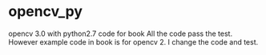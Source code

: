 # opencv_py
opencv 3.0 with python2.7 code for book <opencv computer vision with python>
All the code pass the test. However example code in book is for opencv 2. I change the code and test.
